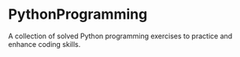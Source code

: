 # PythonProgramming
A collection of solved Python programming exercises to practice and enhance coding skills.
